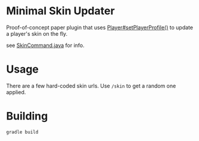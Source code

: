 # Minimal Skin Updater
Proof-of-concept paper plugin that uses [Player#setPlayerProfile()](https://jd.papermc.io/paper/1.20/org/bukkit/entity/Player.html#setPlayerProfile(com.destroystokyo.paper.profile.PlayerProfile)) to update a player's skin on the fly.

see [SkinCommand.java](src/main/java/com/danidipp/minimalskinupdater/SkinCommand.java) for info.

# Usage
There are a few hard-coded skin urls. Use `/skin` to get a random one applied.

# Building
```gradle build```